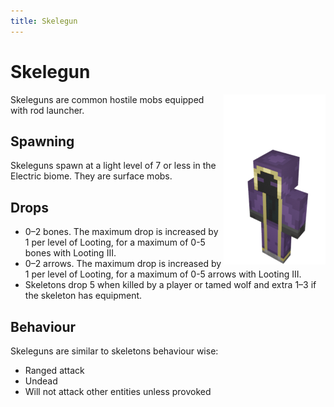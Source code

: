 ```yaml
---
title: Skelegun
---
```


# Skelegun

<img alt="Mystical Merchant" src="/assets/images/mystical_merchant.png" style="float: right;"/>
Skeleguns are common hostile mobs equipped with rod launcher.

## Spawning

Skeleguns spawn at a light level of 7 or less in the Electric biome. They are surface mobs.

## Drops

- 0–2 bones. The maximum drop is increased by 1 per level of Looting, for a maximum of 0-5 bones with Looting III.
- 0–2 arrows. The maximum drop is increased by 1 per level of Looting, for a maximum of 0-5 arrows with Looting III.
- Skeletons drop 5 when killed by a player or tamed wolf and extra 1–3 if the skeleton has equipment.

## Behaviour

Skeleguns are similar to skeletons behaviour wise:
- Ranged attack
- Undead
- Will not attack other entities unless provoked